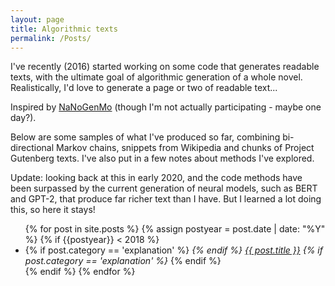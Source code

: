 ```yaml
---
layout: page
title: Algorithmic texts
permalink: /Posts/
---
```


I've recently (2016) started working on some code that generates readable texts, with the ultimate goal of algorithmic generation of a whole novel. Realistically, I'd love to generate a page or two of readable text... 

Inspired by [NaNoGenMo](https://github.com/NaNoGenMo/2016) (though I'm not actually participating - maybe one day?).

Below are some samples of what I've produced so far, combining bi-directional Markov chains, snippets from Wikipedia and chunks of Project Gutenberg texts. I've also put in a few notes about methods I've explored.

Update: looking back at this in early 2020, and the code methods have been surpassed by the current generation of neural models, such as BERT and GPT-2, that produce far richer text than I have. But I learned a lot doing this, so here it stays!

<ul>
  {% for post in site.posts %}
    {% assign postyear = post.date | date: "%Y" %}
    {% if {{postyear}} < 2018 %}
      <li>
        {% if post.category == 'explanation' %}
          <i>	
        {% endif %}
        <a href="{{ post.url }}">{{ post.title }}</a>
        {% if post.category == 'explanation' %}
          </i>	
        {% endif %}
      </li>
    {% endif %}
  {% endfor %}
</ul>